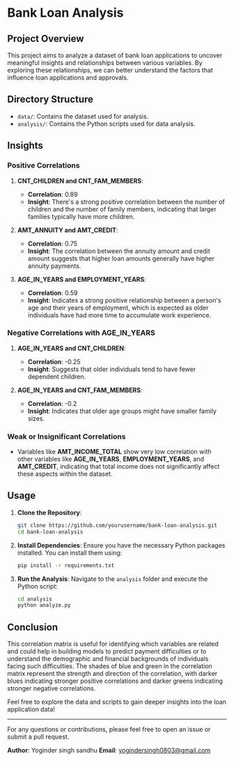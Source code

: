 # Bank Loan Analysis

## Project Overview

This project aims to analyze a dataset of bank loan applications to uncover meaningful insights and relationships between various variables. By exploring these relationships, we can better understand the factors that influence loan applications and approvals.

## Directory Structure

- `data/`: Contains the dataset used for analysis.
- `analysis/`: Contains the Python scripts used for data analysis.

## Insights

### Positive Correlations

1. **CNT_CHILDREN and CNT_FAM_MEMBERS**: 
   - **Correlation**: 0.89
   - **Insight**: There's a strong positive correlation between the number of children and the number of family members, indicating that larger families typically have more children.

2. **AMT_ANNUITY and AMT_CREDIT**: 
   - **Correlation**: 0.75
   - **Insight**: The correlation between the annuity amount and credit amount suggests that higher loan amounts generally have higher annuity payments.

3. **AGE_IN_YEARS and EMPLOYMENT_YEARS**: 
   - **Correlation**: 0.59
   - **Insight**: Indicates a strong positive relationship between a person's age and their years of employment, which is expected as older individuals have had more time to accumulate work experience.

### Negative Correlations with AGE_IN_YEARS

1. **AGE_IN_YEARS and CNT_CHILDREN**: 
   - **Correlation**: -0.25
   - **Insight**: Suggests that older individuals tend to have fewer dependent children.

2. **AGE_IN_YEARS and CNT_FAM_MEMBERS**: 
   - **Correlation**: -0.2
   - **Insight**: Indicates that older age groups might have smaller family sizes.

### Weak or Insignificant Correlations

- Variables like **AMT_INCOME_TOTAL** show very low correlation with other variables like **AGE_IN_YEARS**, **EMPLOYMENT_YEARS**, and **AMT_CREDIT**, indicating that total income does not significantly affect these aspects within the dataset.

## Usage

1. **Clone the Repository**:
    ```bash
    git clone https://github.com/yourusername/bank-loan-analysis.git
    cd bank-loan-analysis
    ```

2. **Install Dependencies**:
    Ensure you have the necessary Python packages installed. You can install them using:
    ```bash
    pip install -r requirements.txt
    ```

3. **Run the Analysis**:
    Navigate to the `analysis` folder and execute the Python script:
    ```bash
    cd analysis
    python analyze.py
    ```

## Conclusion

This correlation matrix is useful for identifying which variables are related and could help in building models to predict payment difficulties or to understand the demographic and financial backgrounds of individuals facing such difficulties. The shades of blue and green in the correlation matrix represent the strength and direction of the correlation, with darker blues indicating stronger positive correlations and darker greens indicating stronger negative correlations.

Feel free to explore the data and scripts to gain deeper insights into the loan application data!

---

For any questions or contributions, please feel free to open an issue or submit a pull request.

**Author**: Yoginder singh sandhu
**Email**: yogindersingh0803@gmail.com
